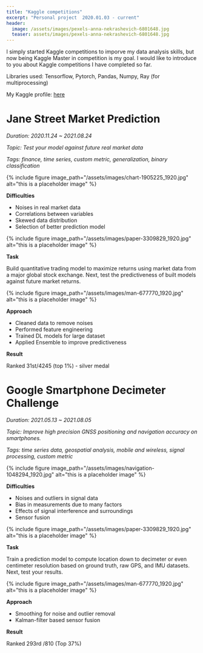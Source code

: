 ```yaml
---
title: "Kaggle competitions"
excerpt: "Personal project  2020.01.03 - current"
header:
  image: /assets/images/pexels-anna-nekrashevich-6801648.jpg
  teaser: assets/images/pexels-anna-nekrashevich-6801648.jpg
---
```


I simply started Kaggle competitions to imporve my data analysis skills, but now being Kaggle Master in competition is my goal. I would like to introduce to you about Kaggle competitions I have completed so far.

Libraries used: Tensorflow, Pytorch, Pandas, Numpy, Ray (for multiprocessing)

My Kaggle profile: [here](https://www.kaggle.com/hhkang94/account)

# **Jane Street Market Prediction**

*Duration: 2020.11.24 ~ 2021.08.24*

*Topic: Test your model against future real market data*

*Tags: finance, time series,  custom metric, generalization, binary classification*

{% include figure image_path="/assets/images/chart-1905225_1920.jpg" alt="this is a placeholder image" %}

**Difficulties**

- Noises in real market data
- Correlations between variables
- Skewed data distribution
- Selection of better prediction model

{% include figure image_path="/assets/images/paper-3309829_1920.jpg" alt="this is a placeholder image" %}

**Task**

Build quantitative trading model to maximize returns using market data from a major global stock exchange. Next, test the predictiveness of built models  against future market returns.

{% include figure image_path="/assets/images/man-677770_1920.jpg" alt="this is a placeholder image" %}

**Approach**

- Cleaned data to remove noises
- Performed feature engineering
- Trained DL models for large dataset
- Applied Ensemble to improve predictiveness

**Result**

Ranked 31st/4245 (top 1%) - silver medal

# Google Smartphone Decimeter Challenge

*Duration: 2021.05.13 ~ 2021.08.05*

*Topic: Improve high precision GNSS positioning and navigation accuracy on smartphones.*

*Tags: time series data, geospatial analysis, mobile and wireless, signal processing, custom metric*

{% include figure image_path="/assets/images/navigation-1048294_1920.jpg" alt="this is a placeholder image" %}

**Difficulties**

- Noises and outliers in signal data
- Bias in measurements due to many factors
- Effects of signal interference and surroundings
- Sensor fusion

{% include figure image_path="/assets/images/paper-3309829_1920.jpg" alt="this is a placeholder image" %}

**Task**

Train a prediction model to compute location down to decimeter or even centimeter resolution based on ground truth, raw GPS, and IMU datasets. Next, test your results.

{% include figure image_path="/assets/images/man-677770_1920.jpg" alt="this is a placeholder image" %}

**Approach**

- Smoothing for noise and outlier removal
- Kalman-filter based sensor fusion

**Result**

Ranked 293rd /810 (Top 37%)
